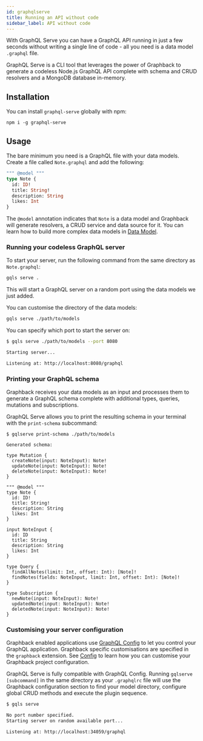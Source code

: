 ```yaml
---
id: graphqlserve
title: Running an API without code
sidebar_label: API without code
---
```


With GraphQL Serve you can have a GraphQL API running in just a few seconds without writing a single line of code - all you need is a data model `.graphql` file.

GraphQL Serve is a CLI tool that leverages the power of Graphback to generate a codeless Node.js GraphQL API complete with schema and CRUD resolvers and a MongoDB database in-memory.

## Installation

You can install `graphql-serve` globally with npm:

```
npm i -g graphql-serve
```

## Usage

The bare minimum you need is a GraphQL file with your data models. Create a file called `Note.graphql` and add the following:

```graphql
""" @model """
type Note {
  id: ID!
  title: String!
  description: String
  likes: Int
}
```

The `@model` annotation indicates that `Note` is a data model and Graphback will generate resolvers, a CRUD service and data source for it. You can learn how to build more complex data models in [Data Model](./datamodel).

### Running your codeless GraphQL server

To start your server, run the following command from the same directory as `Note.graphql`:

```bash
gqls serve .
```

This will start a GraphQL server on a random port using the data models we just added.

You can customise the directory of the data models:

```bash
gqls serve ./path/to/models
```

You can specify which port to start the server on:

```bash
$ gqls serve ./path/to/models --port 8080

Starting server...

Listening at: http://localhost:8080/graphql
```

### Printing your GraphQL schema

Graphback receives your data models as an input and processes them to generate a GraphQL schema complete with additional types, queries, mutations and subscriptions.

GraphQL Serve allows you to print the resulting schema in your terminal with the `print-schema` subcommand:

```gql
$ gqlserve print-schema ./path/to/models

Generated schema:

type Mutation {
  createNote(input: NoteInput): Note!
  updateNote(input: NoteInput): Note!
  deleteNote(input: NoteInput): Note!
}

""" @model """
type Note {
  id: ID!
  title: String!
  description: String
  likes: Int
}

input NoteInput {
  id: ID
  title: String
  description: String
  likes: Int
}

type Query {
  findAllNotes(limit: Int, offset: Int): [Note]!
  findNotes(fields: NoteInput, limit: Int, offset: Int): [Note]!
}

type Subscription {
  newNote(input: NoteInput): Note!
  updatedNote(input: NoteInput): Note!
  deletedNote(input: NoteInput): Note!
}
```

### Customising your server configuration

Graphback enabled applications use [GraphQL Config](https://graphql-config.com) to let you control your GraphQL application. Graphback specific customisations are specified in the `graphback` extension. See [Config](./config) to learn how you can customise your Graphback project configuration.

GraphQL Serve is fully compatible with GraphQL Config. Running `gqlserve [subcommand]` in the same directory as your `.graphqlrc` file will use the Graphback configuration section to find your model directory, configure global CRUD methods and execute the plugin sequence.

```bash
$ gqls serve                    

No port number specified.
Starting server on random available port...

Listening at: http://localhost:34059/graphql
```